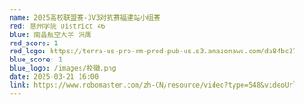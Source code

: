 ```yaml
---
name: 2025高校联盟赛-3V3对抗赛福建站小组赛
red: 惠州学院 District 46
blue: 南昌航空大学 洪鹰
red_score: 1
red_logo: https://terra-us-pro-rm-prod-pub-us.s3.amazonaws.com/da84bc27e35640e4b9feecd839639d57/f80fcacd-41b4-4a44-aac4-b7f2d7c43b8b?x-oss-process=image/resize,h_64,m_lfit
blue_score: 1
blue_logo: /images/校徽.png
date: 2025-03-21 16:00
link: https://www.robomaster.com/zh-CN/resource/video?type=548&videoUrl=https%3A%2F%2Fvod.robomaster.com%2Fvideo%2F39591cde-195b7e17da9-0006-a66d-d2f-76fb4.mp4&zoneType=548
---
```

